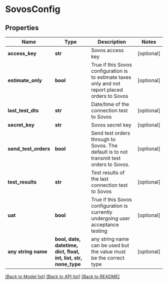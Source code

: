 # SovosConfig


## Properties
Name | Type | Description | Notes
------------ | ------------- | ------------- | -------------
**access_key** | **str** | Sovos access key | [optional] 
**estimate_only** | **bool** | True if this Sovos configuration is to estimate taxes only and not report placed orders to Sovos | [optional] 
**last_test_dts** | **str** | Date/time of the connection test to Sovos | [optional] 
**secret_key** | **str** | Sovos secret key | [optional] 
**send_test_orders** | **bool** | Send test orders through to Sovos.  The default is to not transmit test orders to Sovos. | [optional] 
**test_results** | **str** | Test results of the last connection test to Sovos | [optional] 
**uat** | **bool** | True if this Sovos configuration is currently undergoing user acceptance testing | [optional] 
**any string name** | **bool, date, datetime, dict, float, int, list, str, none_type** | any string name can be used but the value must be the correct type | [optional]

[[Back to Model list]](../README.md#documentation-for-models) [[Back to API list]](../README.md#documentation-for-api-endpoints) [[Back to README]](../README.md)


